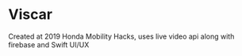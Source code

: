 # Viscar
Created at 2019 Honda Mobility Hacks, uses live video api along with firebase and Swift UI/UX
